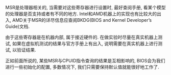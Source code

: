 MSR是处理器相关的, 当需要对这些寄存器进行设置时, 最好查阅手册, 看某个模型的处理器是否支持或者有不同的地方. Intel和AMD机器上的实现也有比较大的出入, AMD关于MSR的详尽信息应查阅BKDG(BIOS and Kernel Developer’s Guide)文档. 

由于这些寄存器是在机器内部, 属于接近硬件的. 在做实验时尽量在真实机器上测试, 如果在虚拟机测试的结果与官方手册上有出入, 说明需要在真实机器上进行测试, 以验证结果. 

正如前面所说的, 某些MSR与CPUID指令查询的结果是互相影响的, BIOS会为我们进行一些初始化的配置, 多数情况下, 我们只需要保持默认值就能很好地工作了. 